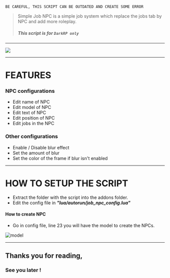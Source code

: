 ``BE CAREFUL, THIS SCRIPT CAN BE OUTDATED AND CREATE SOME ERROR``

> Simple Job NPC is a simple job system which replace the jobs tab by NPC and add more roleplay.
>
> ##### This script is for  ``DarkRP only``
---

![](https://i.gyazo.com/d2143bac95c9decdcb93f737ca3a88b0.gif "")

---

# FEATURES
### NPC configurations
- Edit name of NPC
- Edit model of NPC
- Edit text of NPC
- Edit position of NPC
- Edit jobs in the NPC

### Other configurations

- Enable / Disable blur effect
- Set the amount of blur
- Set the color of the frame if blur isn't enabled

---
# HOW TO SETUP THE SCRIPT
- Extract the folder with the script into the addons folder.
- Edit the config file in **_"lua/autorun/job_npc_config.lua"_**

#### How to create NPC
- Go in config file, line 23 you will have the model to create the NPCs.

![model](http://i.imgur.com/i74B7dC.png "")

---

## Thanks you for reading,
### See you later !

